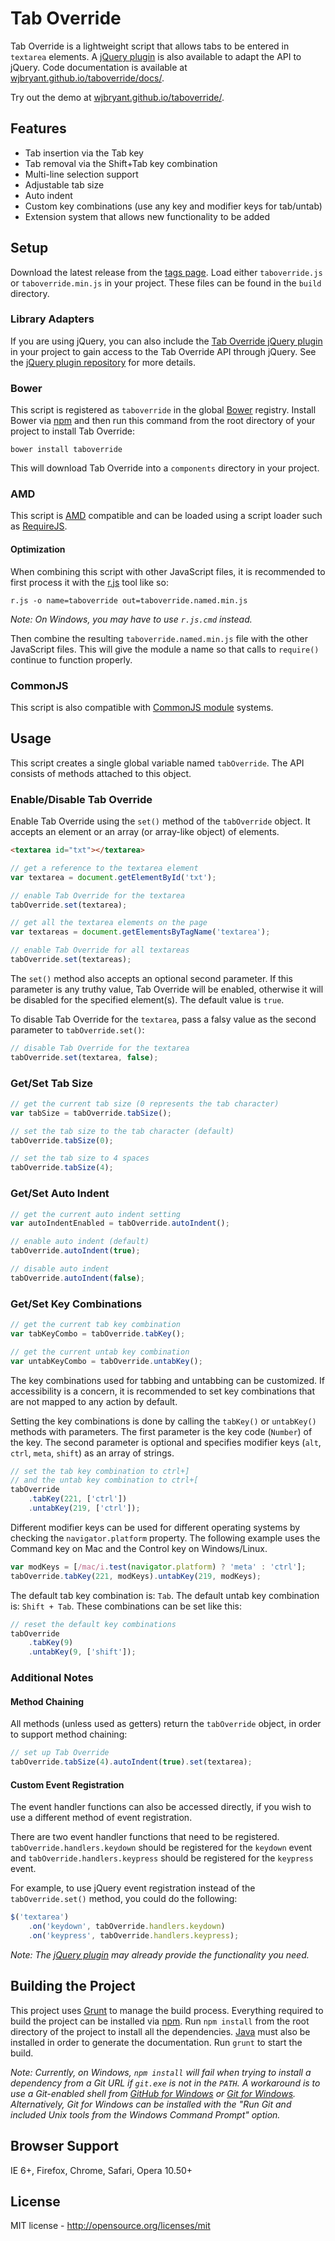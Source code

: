 # Tab Override

Tab Override is a lightweight script that allows tabs to be entered in
`textarea` elements. A
[jQuery plugin](https://github.com/wjbryant/jquery.taboverride "Tab Override jQuery plugin")
is also available to adapt the API to jQuery. Code documentation is available at
[wjbryant.github.io/taboverride/docs/](http://wjbryant.github.io/taboverride/docs/tabOverride.html "Tab Override Code Documentation").

Try out the demo at
[wjbryant.github.io/taboverride/](http://wjbryant.github.io/taboverride/ "Tab Override Demo").

## Features

* Tab insertion via the Tab key
* Tab removal via the Shift+Tab key combination
* Multi-line selection support
* Adjustable tab size
* Auto indent
* Custom key combinations (use any key and modifier keys for tab/untab)
* Extension system that allows new functionality to be added

## Setup

Download the latest release from the [tags page](https://github.com/wjbryant/taboverride/tags).
Load either `taboverride.js` or `taboverride.min.js` in your project. These files
can be found in the `build` directory.

### Library Adapters

If you are using jQuery, you can also include the
[Tab Override jQuery plugin](https://github.com/wjbryant/jquery.taboverride)
in your project to gain access to the Tab Override API through jQuery. See the
[jQuery plugin repository](https://github.com/wjbryant/jquery.taboverride)
for more details.

### Bower

This script is registered as `taboverride` in the global [Bower](http://twitter.github.com/bower/)
registry. Install Bower via [npm](https://npmjs.org/doc/README.html) and then
run this command from the root directory of your project to install Tab Override:

```
bower install taboverride
```

This will download Tab Override into a `components` directory in your project.

### AMD

This script is [AMD](https://github.com/amdjs/amdjs-api/wiki/AMD) compatible and
can be loaded using a script loader such as [RequireJS](http://requirejs.org/).

#### Optimization

When combining this script with other JavaScript files, it is recommended to
first process it with the [r.js](https://github.com/jrburke/r.js) tool like so:

```
r.js -o name=taboverride out=taboverride.named.min.js
```

*Note: On Windows, you may have to use `r.js.cmd` instead.*

Then combine the resulting `taboverride.named.min.js` file with the other
JavaScript files. This will give the module a name so that calls to `require()`
continue to function properly.

### CommonJS

This script is also compatible with [CommonJS module](http://wiki.commonjs.org/wiki/Modules)
systems.

## Usage

This script creates a single global variable named `tabOverride`. The API
consists of methods attached to this object.

### Enable/Disable Tab Override

Enable Tab Override using the `set()` method of the `tabOverride` object. It
accepts an element or an array (or array-like object) of elements.

```html
<textarea id="txt"></textarea>
```

```javascript
// get a reference to the textarea element
var textarea = document.getElementById('txt');

// enable Tab Override for the textarea
tabOverride.set(textarea);
```

```javascript
// get all the textarea elements on the page
var textareas = document.getElementsByTagName('textarea');

// enable Tab Override for all textareas
tabOverride.set(textareas);
```

The `set()` method also accepts an optional second parameter. If this
parameter is any truthy value, Tab Override will be enabled, otherwise it will
be disabled for the specified element(s). The default value is `true`.

To disable Tab Override for the `textarea`, pass a falsy value as the second
parameter to `tabOverride.set()`:

```javascript
// disable Tab Override for the textarea
tabOverride.set(textarea, false);
```

### Get/Set Tab Size

```javascript
// get the current tab size (0 represents the tab character)
var tabSize = tabOverride.tabSize();
```

```javascript
// set the tab size to the tab character (default)
tabOverride.tabSize(0);

// set the tab size to 4 spaces
tabOverride.tabSize(4);
```

### Get/Set Auto Indent

```javascript
// get the current auto indent setting
var autoIndentEnabled = tabOverride.autoIndent();
```

```javascript
// enable auto indent (default)
tabOverride.autoIndent(true);

// disable auto indent
tabOverride.autoIndent(false);
```

### Get/Set Key Combinations

```javascript
// get the current tab key combination
var tabKeyCombo = tabOverride.tabKey();

// get the current untab key combination
var untabKeyCombo = tabOverride.untabKey();
```

The key combinations used for tabbing and untabbing can be customized. If
accessibility is a concern, it is recommended to set key combinations that are
not mapped to any action by default.

Setting the key combinations is done by calling the `tabKey()` or `untabKey()`
methods with parameters. The first parameter is the key code (`Number`) of the
key. The second parameter is optional and specifies modifier keys (`alt`, `ctrl`,
`meta`, `shift`) as an array of strings.

```javascript
// set the tab key combination to ctrl+]
// and the untab key combination to ctrl+[
tabOverride
    .tabKey(221, ['ctrl'])
    .untabKey(219, ['ctrl']);
```

Different modifier keys can be used for different operating systems by checking
the `navigator.platform` property. The following example uses the Command key on
Mac and the Control key on Windows/Linux.

```javascript
var modKeys = [/mac/i.test(navigator.platform) ? 'meta' : 'ctrl'];
tabOverride.tabKey(221, modKeys).untabKey(219, modKeys);
```

The default tab key combination is: `Tab`. The default untab key combination is:
`Shift + Tab`. These combinations can be set like this:

```javascript
// reset the default key combinations
tabOverride
    .tabKey(9)
    .untabKey(9, ['shift']);
```

### Additional Notes

#### Method Chaining

All methods (unless used as getters) return the `tabOverride` object, in order
to support method chaining:

```javascript
// set up Tab Override
tabOverride.tabSize(4).autoIndent(true).set(textarea);
```

#### Custom Event Registration

The event handler functions can also be accessed directly, if you wish to use
a different method of event registration.

There are two event handler functions that need to be registered.
`tabOverride.handlers.keydown` should be registered for the `keydown` event and
`tabOverride.handlers.keypress` should be registered for the `keypress` event.

For example, to use jQuery event registration instead of the `tabOverride.set()`
method, you could do the following:

```javascript
$('textarea')
    .on('keydown', tabOverride.handlers.keydown)
    .on('keypress', tabOverride.handlers.keypress);
```

*Note: The [jQuery plugin](https://github.com/wjbryant/jquery.taboverride)
may already provide the functionality you need.*

## Building the Project

This project uses [Grunt](https://github.com/gruntjs/grunt) to manage the build
process. Everything required to build the project can be installed via
[npm](https://npmjs.org/). Run `npm install` from the root directory of the
project to install all the dependencies. [Java](http://java.com/) must also be
installed in order to generate the documentation. Run `grunt` to start the build.

*Note: Currently, on Windows, `npm install` will fail when trying to install a
dependency from a Git URL if `git.exe` is not in the `PATH`. A workaround is to
use a Git-enabled shell from [GitHub for Windows](http://windows.github.com/) or
[Git for Windows](http://msysgit.github.com/). Alternatively, Git for Windows
can be installed with the "Run Git and included Unix tools from the Windows
Command Prompt" option.*

## Browser Support

IE 6+, Firefox, Chrome, Safari, Opera 10.50+

## License

MIT license - http://opensource.org/licenses/mit